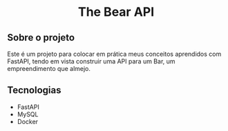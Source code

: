 <h1 align="center">The Bear API</h1>


## Sobre o projeto
Este é um projeto para colocar em prática meus conceitos aprendidos com FastAPI,
tendo em vista construir uma API para um Bar, um empreendimento que almejo.

## Tecnologias
 - FastAPI
 - MySQL
 - Docker
 
